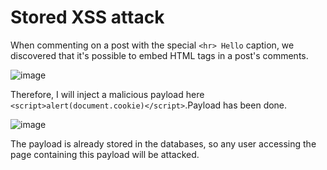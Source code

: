 # Stored XSS attack
When commenting on a post with the special `<hr> Hello` caption, we discovered that it's possible to embed HTML tags in a post's comments.

![image](https://user-images.githubusercontent.com/63194321/132675357-de9e730a-6ad0-4345-a3a2-99007fe3d9ca.png)

Therefore, I will inject a malicious payload here `<script>alert(document.cookie)</script>`.Payload has been done.

![image](https://user-images.githubusercontent.com/63194321/132675854-59905c6c-ed80-4b34-9463-de807318b066.png)

The payload is already stored in the databases, so any user accessing the page containing this payload will be attacked.

